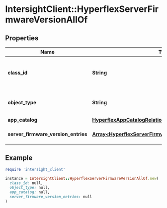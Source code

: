# IntersightClient::HyperflexServerFirmwareVersionAllOf

## Properties

| Name | Type | Description | Notes |
| ---- | ---- | ----------- | ----- |
| **class_id** | **String** | The fully-qualified name of the instantiated, concrete type. This property is used as a discriminator to identify the type of the payload when marshaling and unmarshaling data. | [default to &#39;hyperflex.ServerFirmwareVersion&#39;] |
| **object_type** | **String** | The fully-qualified name of the instantiated, concrete type. The value should be the same as the &#39;ClassId&#39; property. | [default to &#39;hyperflex.ServerFirmwareVersion&#39;] |
| **app_catalog** | [**HyperflexAppCatalogRelationship**](HyperflexAppCatalogRelationship.md) |  | [optional] |
| **server_firmware_version_entries** | [**Array&lt;HyperflexServerFirmwareVersionEntryRelationship&gt;**](HyperflexServerFirmwareVersionEntryRelationship.md) | An array of relationships to hyperflexServerFirmwareVersionEntry resources. | [optional] |

## Example

```ruby
require 'intersight_client'

instance = IntersightClient::HyperflexServerFirmwareVersionAllOf.new(
  class_id: null,
  object_type: null,
  app_catalog: null,
  server_firmware_version_entries: null
)
```

